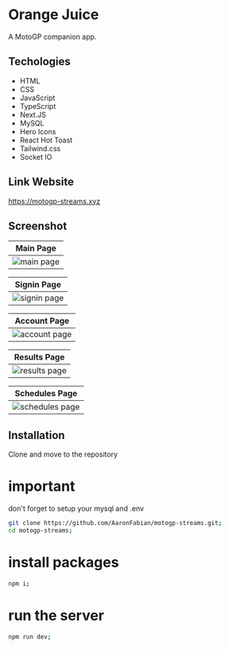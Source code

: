 # Orange Juice

A MotoGP companion app.

## Techologies

- HTML
- CSS
- JavaScript
- TypeScript
- Next.JS
- MySQL
- Hero Icons
- React Hot Toast
- Tailwind.css
- Socket IO

## Link Website

https://motogp-streams.xyz

## Screenshot

| Main Page                                         |
| ------------------------------------------------- |
| ![main page](public/web-pages/main.png) |

| Signin Page                                         |
| -------------------------------------------------- |
| ![signin page](public/web-pages/signin.png) |

| Account Page                                         |
| ----------------------------------------------------- |
| ![account page](public/web-pages/account.png) |

| Results Page                                     |
| -------------------------------------------------- |
| ![results page](public/web-pages/results.png) |

| Schedules Page                           |
| ---------------------------------------------------------- |
| ![schedules page](public/web-pages/schedules.png) |

## Installation

Clone and move to the repository

# important

don't forget to setup your mysql and .env

```bash
git clone https://github.com/AaronFabian/motogp-streams.git;
cd motogp-streams;
```

# install packages

```bash
npm i;
```

# run the server

```bash
npm run dev;
```
